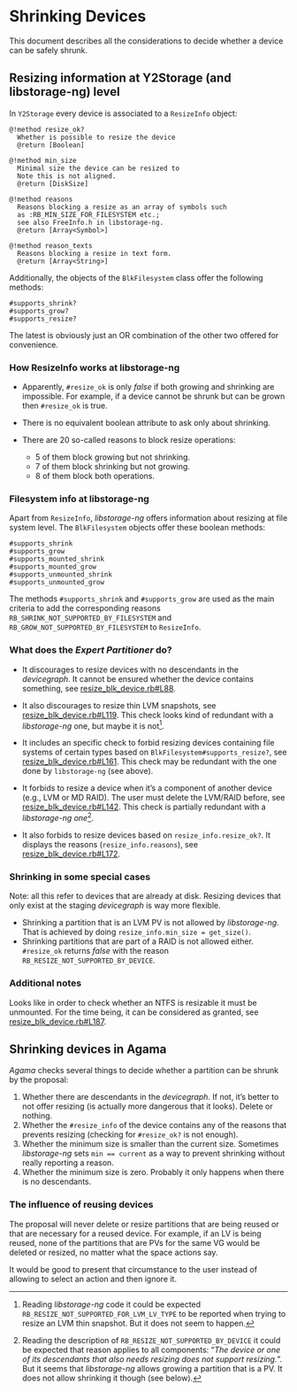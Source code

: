 # Shrinking Devices

This document describes all the considerations to decide whether a device can be safely shrunk.

## Resizing information at Y2Storage (and libstorage-ng) level

In `Y2Storage` every device is associated to a `ResizeInfo` object:

~~~
@!method resize_ok?
  Whether is possible to resize the device
  @return [Boolean]

@!method min_size
  Minimal size the device can be resized to
  Note this is not aligned.
  @return [DiskSize]

@!method reasons
  Reasons blocking a resize as an array of symbols such
  as :RB_MIN_SIZE_FOR_FILESYSTEM etc.;
  see also FreeInfo.h in libstorage-ng.
  @return [Array<Symbol>]

@!method reason_texts
  Reasons blocking a resize in text form.
  @return [Array<String>]
~~~

Additionally, the objects of the `BlkFilesystem` class offer the following methods:

~~~
#supports_shrink?
#supports_grow?
#supports_resize?
~~~

The latest is obviously just an OR combination of the other two offered for convenience.

### How ResizeInfo works at libstorage-ng

* Apparently, `#resize_ok` is only *false* if both growing and shrinking are impossible. For
  example, if a device cannot be shrunk but can be grown then `#resize_ok` is true.

* There is no equivalent boolean attribute to ask only about shrinking.

* There are 20 so-called reasons to block resize operations:
  * 5 of them block growing but not shrinking.
  * 7 of them block shrinking but not growing.
  * 8 of them block both operations.


### Filesystem info at libstorage-ng

Apart from `ResizeInfo`, *libstorage-ng* offers information about resizing at file system level.
The `BlkFilesystem` objects offer these boolean methods:

~~~
#supports_shrink
#supports_grow
#supports_mounted_shrink
#supports_mounted_grow
#supports_unmounted_shrink
#supports_unmounted_grow
~~~

The methods `#supports_shrink` and `#supports_grow` are used as the main criteria to add the
corresponding reasons `RB_SHRINK_NOT_SUPPORTED_BY_FILESYSTEM` and
`RB_GROW_NOT_SUPPORTED_BY_FILESYSTEM` to `ResizeInfo`.

### What does the *Expert Partitioner* do?

* It discourages to resize devices with no descendants in the *devicegraph*. It cannot be ensured
  whether the device contains something, see [resize_blk_device.rb#L88](https://github.com/yast/yast-storage-ng/blob/0e39eba1e111101ec528d8cc7c4430f66faee764/src/lib/y2partitioner/actions/resize_blk_device.rb#L88).

* It also discourages to resize thin LVM snapshots, see [resize_blk_device.rb#L119](https://github.com/yast/yast-storage-ng/blob/0e39eba1e111101ec528d8cc7c4430f66faee764/src/lib/y2partitioner/actions/resize_blk_device.rb#L119).
  This check looks kind of redundant with a *libstorage-ng* one, but maybe it is not[^1].

* It includes an specific check to forbid resizing devices containing file systems of certain types
  based on `BlkFilesystem#supports_resize?`, see [resize_blk_device.rb#L161](https://github.com/yast/yast-storage-ng/blob/0e39eba1e111101ec528d8cc7c4430f66faee764/src/lib/y2partitioner/actions/resize_blk_device.rb#L142).
  This check may be redundant with the one done by `libstorage-ng` (see above).

* It forbids to resize a device when it’s a component of another device (e.g., LVM or MD RAID). The
  user must delete the LVM/RAID before, see [resize_blk_device.rb#L142](https://github.com/yast/yast-storage-ng/blob/0e39eba1e111101ec528d8cc7c4430f66faee764/src/lib/y2partitioner/actions/resize_blk_device.rb#L142).
  This check is partially redundant with a *libstorage-ng one*[^2].

* It also forbids to resize devices based on `resize_info.resize_ok?`. It displays the reasons
  (`resize_info.reasons`), see [resize_blk_device.rb#L172](https://github.com/yast/yast-storage-ng/blob/0e39eba1e111101ec528d8cc7c4430f66faee764/src/lib/y2partitioner/actions/resize_blk_device.rb#L172).

[^1]: Reading *libstorage-ng* code it could be expected `RB_RESIZE_NOT_SUPPORTED_FOR_LVM_LV_TYPE` to
be reported when trying to resize an LVM thin snapshot. But it does not seem to happen.

[^2]: Reading the description of `RB_RESIZE_NOT_SUPPORTED_BY_DEVICE` it could be
expected that reason applies to all components:
“_The device or one of its descendants that also needs resizing does not support resizing._”.
But it seems that *libstorage-ng* allows growing a partition that is a PV. It does not allow
shrinking it though (see below).

### Shrinking in some special cases

Note: all this refer to devices that are already at disk. Resizing devices that only exist at the
staging *devicegraph* is way more flexible.

* Shrinking a partition that is an LVM PV is not allowed by *libstorage-ng*. That is achieved by
  doing `resize_info.min_size = get_size()`.
* Shrinking partitions that are part of a RAID is not allowed either. `#resize_ok` returns *false*
  with the reason `RB_RESIZE_NOT_SUPPORTED_BY_DEVICE`.

### Additional notes

Looks like in order to check whether an NTFS is resizable it must be unmounted. For the time being,
it can be considered as granted, see [resize_blk_device.rb#L187](https://github.com/yast/yast-storage-ng/blob/0e39eba1e111101ec528d8cc7c4430f66faee764/src/lib/y2partitioner/actions/resize_blk_device.rb#L187).

## Shrinking devices in Agama

*Agama* checks several things to decide whether a partition can be shrunk by the proposal:

1. Whether there are descendants in the *devicegraph*. If not, it’s better to not offer resizing
  (is actually more dangerous that it looks). Delete or nothing.
2. Whether the `#resize_info` of the device contains any of the reasons that prevents resizing
  (checking for `#resize_ok?` is not enough).
3. Whether the minimum size is smaller than the current size. Sometimes *libstorage-ng* sets
  `min == current` as a way to prevent shrinking without really reporting a reason.
4. Whether the minimum size is zero. Probably it only happens when there is no descendants.

### The influence of reusing devices

The proposal will never delete or resize partitions that are being reused or that are necessary for
a reused device. For example, if an LV is being reused, none of the partitions that are PVs for the
same VG would be deleted or resized, no matter what the space actions say.

It would be good to present that circumstance to the user instead of allowing to select an action
and then ignore it.
